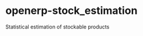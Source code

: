 openerp-stock_estimation
================================

Statistical estimation of stockable products
